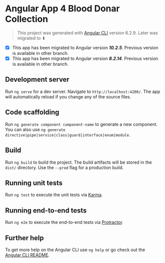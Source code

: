 # Angular App 4 Blood Donar Collection

> This project was generated with [Angular CLI](https://github.com/angular/angular-cli) version 6.2.9. Later was migrated to ⬇

- [x] This app has been migrated to Angular version ***10.2.5***. Previous version is available in other branch.
- [x] This app has been migrated to Angular version ***8.2.14***. Previous version is available in other branch.

## Development server

Run `ng serve` for a dev server. Navigate to `http://localhost:4200/`. The app will automatically reload if you change any of the source files.

## Code scaffolding

Run `ng generate component component-name` to generate a new component. You can also use `ng generate directive|pipe|service|class|guard|interface|enum|module`.

## Build

Run `ng build` to build the project. The build artifacts will be stored in the `dist/` directory. Use the `--prod` flag for a production build.

## Running unit tests

Run `ng test` to execute the unit tests via [Karma](https://karma-runner.github.io).

## Running end-to-end tests

Run `ng e2e` to execute the end-to-end tests via [Protractor](http://www.protractortest.org/).

## Further help

To get more help on the Angular CLI use `ng help` or go check out the [Angular CLI README](https://github.com/angular/angular-cli/blob/master/README.md).
